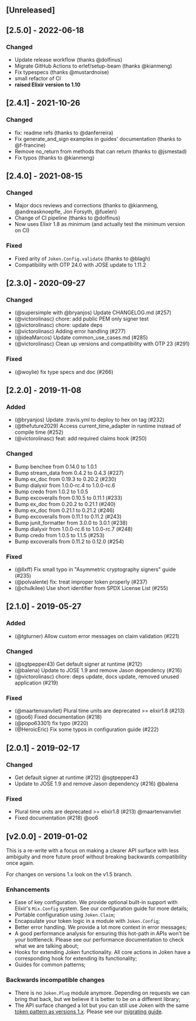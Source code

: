## [Unreleased]

## [2.5.0] - 2022-06-18

### Changed

- Update release workflow (thanks @dolfinus)
- Migrate GitHub Actions to erlef/setup-beam (thanks @kianmeng)
- Fix typespecs (thanks @mustardnoise)
- small refactor of CI
- **raised Elixir version to 1.10**

## [2.4.1] - 2021-10-26

### Changed

- fix: readme refs (thanks to @danferreira)
- Fix generate_and_sign examples in guides' documentation (thanks to @f-francine)
- Remove no_return from methods that can return (thanks to @jsmestad)
- Fix typos (thanks to @kianmeng)

## [2.4.0] - 2021-08-15

### Changed

- Major docs reviews and corrections (thanks to @kianmeng, @andreasknoepfle, Jon Forsyth, @fuelen)
- Change of CI pipeline (thanks to @dolfinus)
- Now uses Elixir 1.8 as minimum (and actually test the minimum version on CI)

### Fixed

- Fixed arity of `Joken.Config.validate` (thanks to @blagh)
- Compatibility with OTP 24.0 with JOSE update to 1.11.2

## [2.3.0] - 2020-09-27

### Changed

- (@supersimple with @bryanjos) Update CHANGELOG.md (#257)
- (@victorolinasc) chore: add public PEM only signer test
- (@victorolinasc) chore: update deps
- (@victorolinasc) Adding error handling (#277)
- (@ideaMarcos) Update common_use_cases.md (#285)
- (@victorolinasc) Clean up versions and compatibility with OTP 23 (#291)

### Fixed

- (@woylie) fix type specs and doc (#266)

## [2.2.0] - 2019-11-08

### Added

- (@bryanjos) Update .travis.yml to deploy to hex on tag (#232)
- (@thefuture2029) Access current_time_adapter in runtime instead of compile time (#252)
- (@victorolinasc) feat: add required claims hook (#250)

### Changed

- Bump benchee from 0.14.0 to 1.0.1
- Bump stream_data from 0.4.2 to 0.4.3 (#227)
- Bump ex_doc from 0.19.3 to 0.20.2 (#230)
- Bump dialyxir from 1.0.0-rc.4 to 1.0.0-rc.6
- Bump credo from 1.0.2 to 1.0.5
- Bump excoveralls from 0.10.5 to 0.11.1 (#233)
- Bump ex_doc from 0.20.2 to 0.21.1 (#240)
- Bump ex_doc from 0.21.1 to 0.21.2 (#246)
- Bump excoveralls from 0.11.1 to 0.11.2 (#243)
- Bump junit_formatter from 3.0.0 to 3.0.1 (#238)
- Bump dialyxir from 1.0.0-rc.6 to 1.0.0-rc.7 (#248)
- Bump credo from 1.0.5 to 1.1.5 (#253)
- Bump excoveralls from 0.11.2 to 0.12.0 (#254)

### Fixed

- (@llxff) Fix small typo in "Asymmetric cryptography signers" guide (#235)
- (@polvalente) fix: treat improper token properly (#237)
- (@chulkilee) Use short identifier from SPDX License List (#255)

## [2.1.0] - 2019-05-27

### Added

- (@tgturner) Allow custom error messages on claim validation (#221)

### Changed

- (@sgtpepper43) Get default signer at runtime (#212)
- (@balena) Update to JOSE 1.9 and remove Jason dependency (#216)
- (@victorolinasc) chore: deps update, docs update, removed unused application (#219)

### Fixed

- (@maartenvanvliet) Plural time units are deprecated >= elixir1.8 (#213)
- (@oo6) Fixed documentation (#218)
- (@popo63301) fix typo (#220)
- (@HeroicEric) Fix some typos in configuration guide (#222)

## [2.0.1] - 2019-02-17

### Changed

- Get default signer at runtime (#212) @sgtpepper43
- Update to JOSE 1.9 and remove Jason dependency (#216) @balena

### Fixed

- Plural time units are deprecated >= elixir1.8 (#213) @maartenvanvliet
- Fixed documentation (#218) @oo6

## [v2.0.0] - 2019-01-02

This is a re-write with a focus on making a clearer API surface with less ambiguity and more future proof without breaking backwards compatibility once again.

For changes on versions 1.x look on the v1.5 branch.

### Enhancements

- Ease of key configuration. We provide optional built-in support with Elixir's `Mix.Config` system. See our configuration guide for more details;
- Portable configuration using `Joken.Claim`;
- Encapsulate your token logic in a module with `Joken.Config`;
- Better error handling. We provide a lot more context in error messages;
- A good performance analysis for ensuring this hot-path in APIs won't be your bottleneck. Please see our performance documentation to check what we are talking about;
- Hooks for extending Joken functionality. All core actions in Joken have a corresponding hook for extending its functionality;
- Guides for common patterns;

### Backwards incompatible changes

- There is no `Joken.Plug` module anymore. Depending on requests we can bring that back, but we believe it is better to be on a different library;
- The API surface changed a lot but you can still use Joken with the same [token pattern as versions 1.x](http://trivelop.de/2018/05/14/flow-elixir-designing-apis/). Please see our [migrating guide](https://github.com/joken-elixir/joken/blob/master/guides/migration_from_1.md).
